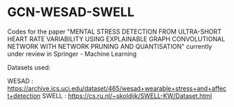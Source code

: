 # GCN-WESAD-SWELL
Codes for the paper "MENTAL STRESS DETECTION FROM ULTRA-SHORT HEART RATE VARIABILITY USING EXPLAINABLE GRAPH CONVOLUTIONAL NETWORK WITH NETWORK PRUNING AND QUANTISATION"
currently under review in Springer - Machine Learning



Datasets used:

WESAD : https://archive.ics.uci.edu/dataset/465/wesad+wearable+stress+and+affect+detection
SWELL : https://cs.ru.nl/~skoldijk/SWELL-KW/Dataset.html
